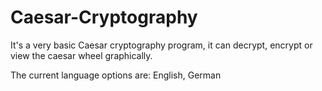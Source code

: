 # Caesar-Cryptography
It's a very basic Caesar cryptography program, it can decrypt, encrypt or view the caesar wheel graphically.

The current language options are: English, German
